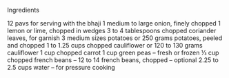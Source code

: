 Ingredients

12 pavs for serving with the bhaji
1 medium to large onion, finely chopped
1 lemon or lime, chopped in wedges
3 to 4 tablespoons chopped coriander leaves, for garnish
3 medium sizes potatoes or 250 grams potatoes, peeled and chopped
1 to 1.25 cups chopped cauliflower or 120 to 130 grams cauliflower
1 cup chopped carrot
1 cup green peas – fresh or frozen
⅓ cup chopped french beans – 12 to 14 french beans, chopped – optional
2.25 to 2.5 cups water – for pressure cooking
